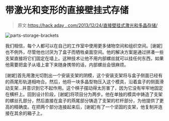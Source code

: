 # 带激光和变形的直接壁挂式存储

> 原文:[https://hack aday . com/2013/12/24/直接壁挂式激光和多晶存储/](https://hackaday.com/2013/12/24/direct-wall-mounted-storage-with-lasers-and-polymorph/)

![parts-storage-brackets](../Images/2ab36256d56ce493eeced7304f4c483f.png)

我们相信，每个人都可以在自己的工作室中使用更多储物空间和组织空间。[谢妮]也不例外，尽管他也讨厌为了盒子而牺牲桌面空间。他的解决方案是通过拼凑一些支架直接将它们固定在墙上。这种技术让他不用内部螺丝就可以挂任何东西，如果他需要把盒子从墙上拿下来随身携带的话，内部螺丝会很麻烦。

[谢妮]首先用激光切割出一个安装支架的阴模，这个安装支架将与盒子侧面已经有的燕尾形轨道相吻合。然后，他将一块多晶型物压入这个模具，沿着盒子的侧面滑动支架…并意识到它不起作用。这个棋子摆动得太厉害了，因为它没有牢牢地固定在横杆上。回到设计阶段，[谢妮]将项目分为两步。他在单独的模具中铸造了支架的螺丝孔部分，然后直接在盒子的燕尾部分铸造了支架的栏杆部分，为他提供了更高的精确度。在把两个部分连接起来后，[谢妮]有了一个坚固的支架，他复制并连接在其余的箱子上。